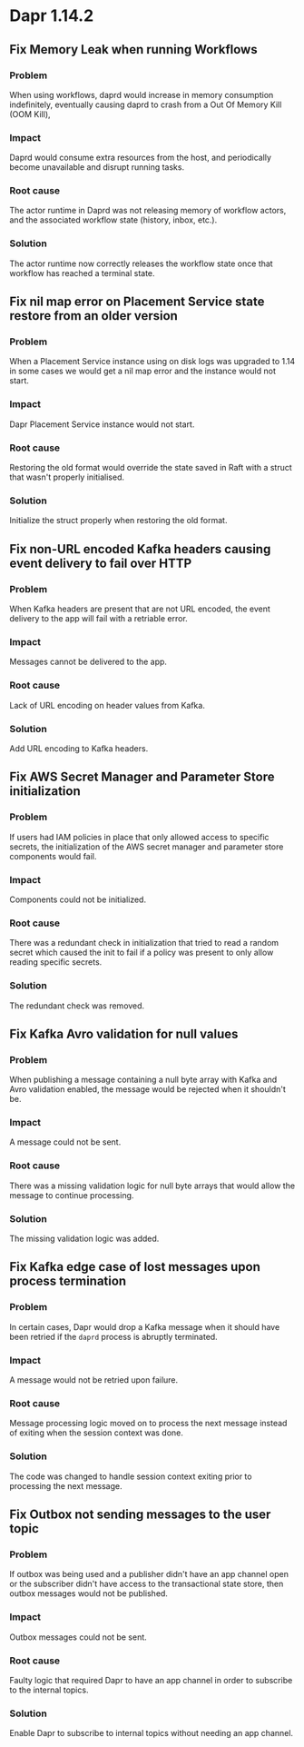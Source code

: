 # Dapr 1.14.2

## Fix Memory Leak when running Workflows

### Problem

When using workflows, daprd would increase in memory consumption indefinitely, eventually causing daprd to crash from a Out Of Memory Kill (OOM Kill),

### Impact

Daprd would consume extra resources from the host, and periodically become unavailable and disrupt running tasks.

### Root cause

The actor runtime in Daprd was not releasing memory of workflow actors, and the associated workflow state (history, inbox, etc.).

### Solution

The actor runtime now correctly releases the workflow state once that workflow has reached a terminal state.

## Fix nil map error on Placement Service state restore from an older version

### Problem

When a Placement Service instance using on disk logs was upgraded to 1.14 in some cases we would get a nil map error and the instance would not start.

### Impact

Dapr Placement Service instance would not start.

### Root cause

Restoring the old format would override the state saved in Raft with a struct that wasn't properly initialised.

### Solution

Initialize the struct properly when restoring the old format.

## Fix non-URL encoded Kafka headers causing event delivery to fail over HTTP

### Problem

When Kafka headers are present that are not URL encoded, the event delivery to the app will fail with a retriable error.

### Impact

Messages cannot be delivered to the app.

### Root cause

Lack of URL encoding on header values from Kafka.

### Solution

Add URL encoding to Kafka headers.

## Fix AWS Secret Manager and Parameter Store initialization

### Problem

If users had IAM policies in place that only allowed access to specific secrets, the initialization of the AWS secret manager and parameter store components would fail.

### Impact

Components could not be initialized.

### Root cause

There was a redundant check in initialization that tried to read a random secret which caused the init to fail if a policy was present to only allow reading specific secrets.

### Solution

The redundant check was removed.

## Fix Kafka Avro validation for null values

### Problem

When publishing a message containing a null byte array with Kafka and Avro validation enabled, the message would be rejected when it shouldn't be.

### Impact

A message could not be sent.

### Root cause

There was a missing validation logic for null byte arrays that would allow the message to continue processing.

### Solution

The missing validation logic was added.

## Fix Kafka edge case of lost messages upon process termination

### Problem

In certain cases, Dapr would drop a Kafka message when it should have been retried if the `daprd` process is abruptly terminated.

### Impact

A message would not be retried upon failure.

### Root cause

Message processing logic moved on to process the next message instead of exiting when the session context was done.

### Solution

The code was changed to handle session context exiting prior to processing the next message.

## Fix Outbox not sending messages to the user topic

### Problem

If outbox was being used and a publisher didn't have an app channel open or the subscriber didn't have access to the transactional state store, then outbox messages would not be published.

### Impact

Outbox messages could not be sent.

### Root cause

Faulty logic that required Dapr to have an app channel in order to subscribe to the internal topics.

### Solution

Enable Dapr to subscribe to internal topics without needing an app channel.
